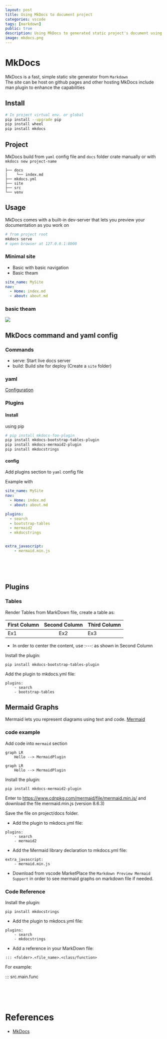 ```yaml
---
layout: post
title: Using MkDocs to document project
categories: vscode
tags: [markdown]
public: true
description: Using MkDocs to generated static project's document using VSCode
image: mkdocs.png
---
```


# MkDocs
MkDocs is a fast, simple static site generator from `Markdown`  
The site can be host on github pages and other hosting
MkDocs include man plugin to enhance the capabilities


## Install
```bash
# In project virtual env. or global
pip install --upgrade pip
pip install wheel
pip install mkdocs
```

## Project
MkDocs build from `yaml` config file and `docs` folder crate manually or with `mkdocs new project-name`

```
├── docs
|    └── index.md
├── mkdocs.yml
├── site
├── src
└── venv
```

## Usage
MkDocs comes with a built-in dev-server that lets you preview your documentation as you work on
```bash
# from project root
mkdocs serve
# open browser at 127.0.0.1:8000

```

### Minimal site
- Basic with basic navigation
- Basic theam


```yaml
site_name: MySite
nav:
  - Home: index.md
  - about: about.md
```

### basic theam
![](/images/2021-02-14-12-53-00.png)


## MkDocs command and yaml config
### Commands
- serve: Start live docs server
- build: Build site for deploy (Create a `site` folder)

### yaml
[Configuration](https://www.mkdocs.org/user-guide/configuration/)

### Plugins
#### Install
using pip 
```bash
# pip install mkdocs-foo-plugin
pip install mkdocs-bootstrap-tables-plugin
pip install mkdocs-mermaid2-plugin
pip install mkdocstrings
```
#### config
Add plugins section to `yaml` config file

Example with 
```yaml
site_name: MySite
nav:
  - Home: index.md
  - about: about.md

plugins:
  - search
  - bootstrap-tables
  - mermaid2
  - mkdocstrings


extra_javascript:
    - mermaid.min.js


```
&nbsp;  
&nbsp;  
&nbsp;  
## Plugins
### Tables
Render Tables from MarkDown file, create a table as:

| First Column  | Second Column  | Third Column  |
|---------------|:--------------:|---------------|
| Ex1           | Ex2            | Ex3           |



- In order to center the content, use :---: as shown in Second Column

Install the plugin:
```
pip install mkdocs-bootstrap-tables-plugin
```

Add the plugin to mkdocs.yml file:
```
plugins:
    - search
    - bootstrap-tables
```

## Mermaid Graphs
Mermaid lets you represent diagrams using text and code.
[Mermaid](https://mermaid-js.github.io/mermaid/#/)

### code example
Add code into `mermaid` section
```
graph LR
    Hello --> MermaidPlugin
```


```mermaid
graph LR
    Hello --> MermaidPlugin
```

Install the plugin:
```
pip install mkdocs-mermaid2-plugin
```

Enter to https://www.cdnpkg.com/mermaid/file/mermaid.min.js/ and download the file mermaid.min.js (version 8.6.3)

Save the file on project/docs folder.

- Add the plugin to mkdocs.yml file:
```
plugins:
    - search
    - mermaid2
```

- Add the Mermaid library declaration to mkdocs.yml file:
```
extra_javascript:
    - mermaid.min.js
```

- Download from vscode MarketPlace the `Markdown Preview Mermaid Support` in order to see mermaid graphs on markdown file if needed.


### Code Reference

Install the plugin:
```
pip install mkdocstrings
```

- Add the plugin to mkdocs.yml file:
```
plugins:
    - search
    - mkdocstrings
```

- Add a reference in your MarkDown file:
```
::: <folder>.<file_name>.<class/function>
```
For example:

::: src.main.func

&nbsp;
&nbsp;  
&nbsp;  
&nbsp;  
# References
- [MkDocs](https://www.mkdocs.org/)